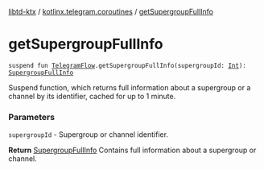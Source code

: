 [libtd-ktx](../index.md) / [kotlinx.telegram.coroutines](index.md) / [getSupergroupFullInfo](./get-supergroup-full-info.md)

# getSupergroupFullInfo

`suspend fun `[`TelegramFlow`](../kotlinx.telegram.core/-telegram-flow/index.md)`.getSupergroupFullInfo(supergroupId: `[`Int`](https://kotlinlang.org/api/latest/jvm/stdlib/kotlin/-int/index.html)`): `[`SupergroupFullInfo`](https://tdlibx.github.io/td/docs/org/drinkless/td/libcore/telegram/TdApi/SupergroupFullInfo.html)

Suspend function, which returns full information about a supergroup or a channel by its
identifier, cached for up to 1 minute.

### Parameters

`supergroupId` - Supergroup or channel identifier.

**Return**
[SupergroupFullInfo](https://tdlibx.github.io/td/docs/org/drinkless/td/libcore/telegram/TdApi/SupergroupFullInfo.html) Contains full information about a supergroup or channel.

